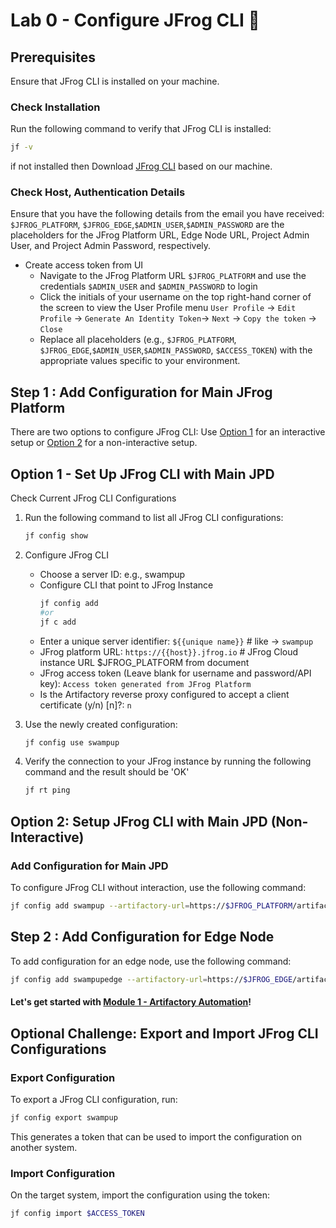 # Lab 0 - Configure JFrog CLI 🐸

## Prerequisites

Ensure that JFrog CLI is installed on your machine.

### Check Installation

Run the following command to verify that JFrog CLI is installed:

```bash
jf -v
```

if not installed then Download [JFrog CLI](https://jfrog.com/getcli/) based on our machine.

### Check Host, Authentication Details

Ensure that you have the following details from the email you have received:
`$JFROG_PLATFORM`, `$JFROG_EDGE`,`$ADMIN_USER`,`$ADMIN_PASSWORD` are the placeholders for the JFrog Platform URL, Edge Node URL, Project Admin User, and Project Admin Password, respectively.
- Create access token from UI
  - Navigate to the JFrog Platform URL `$JFROG_PLATFORM` and use the credentials `$ADMIN_USER` and `$ADMIN_PASSWORD` to login
  - Click the initials of your username on the top right-hand corner of the screen to view the User Profile menu ``User Profile`` -> ``Edit Profile`` -> ``Generate An Identity Token``-> ``Next`` -> ``Copy the token`` -> ``Close``
  - Replace all placeholders (e.g., `$JFROG_PLATFORM`, `$JFROG_EDGE`,`$ADMIN_USER`,`$ADMIN_PASSWORD`, `$ACCESS_TOKEN`) with the appropriate values specific to your environment.

## Step 1 : Add Configuration for Main JFrog Platform
There are two options to configure JFrog CLI: Use [Option 1](#option-1---set-up-jfrog-cli-with-main-jpd) for an interactive setup or [Option 2](#option-2-setup-jfrog-cli-with-main-jpd-non-interactive) for a non-interactive setup.

## Option 1 - Set Up JFrog CLI with Main JPD
Check Current JFrog CLI Configurations

1. Run the following command to list all JFrog CLI configurations:
    ```bash
    jf config show
    ```

2. Configure JFrog CLI
    - Choose a server ID: e.g., swampup
    - Configure CLI that point to JFrog Instance
      ```bash 
      jf config add
      #or 
      jf c add
      ```
    - Enter a unique server identifier: ```${{unique name}}```         # like -> `swampup`
    - JFrog platform URL: ```https://{{host}}.jfrog.io```       # JFrog Cloud instance URL $JFROG_PLATFORM from document
    - JFrog access token (Leave blank for username and password/API key): ```Access token generated from JFrog Platform``` 
    - Is the Artifactory reverse proxy configured to accept a client certificate (y/n) [n]?: ``n``

3. Use the newly created configuration:
    ```bash
    jf config use swampup
    ```

4. Verify the connection to your JFrog instance by running the following command and the result should be 'OK'
     ```bash
     jf rt ping
     ```

## Option 2: Setup JFrog CLI with Main JPD (Non-Interactive)

### Add Configuration for Main JPD
To configure JFrog CLI without interaction, use the following command:
```bash
jf config add swampup --artifactory-url=https://$JFROG_PLATFORM/artifactory --user=$ADMIN_USER --password=$ADMIN_PASSWORD --interactive=false
```

## Step 2 : Add Configuration for Edge Node 
To add configuration for an edge node, use the following command:
```bash
jf config add swampupedge --artifactory-url=https://$JFROG_EDGE/artifactory --user=$ADMIN_USER --password=$ADMIN_PASSWORD --interactive=false
```

#### Let's get started with [Module 1 - Artifactory Automation](../module1-artifactory-automation/)!

## Optional Challenge: Export and Import JFrog CLI Configurations

### Export Configuration
To export a JFrog CLI configuration, run:
```bash
jf config export swampup
```
This generates a token that can be used to import the configuration on another system.

### Import Configuration
On the target system, import the configuration using the token:
```bash
jf config import $ACCESS_TOKEN
```